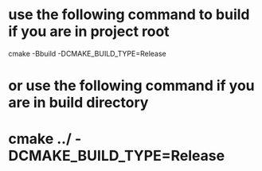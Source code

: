 # use the following command to build if you are in project root
cmake -Bbuild -DCMAKE_BUILD_TYPE=Release

# or use the following command if you are in build directory
# cmake ../ -DCMAKE_BUILD_TYPE=Release

